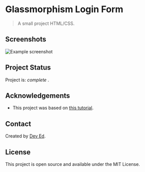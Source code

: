 # Glassmorphism Login Form

> A small project HTML/CSS.


## Screenshots
![Example screenshot](https://github.com/IrinaSpasova/Small-projects-JavaScript/blob/main/Glassmorphism%20Login%20Form/image.png)


## Project Status
Project is:  _complete_ .


## Acknowledgements
- This project was based on [this tutorial](https://www.youtube.com/watch?v=2KsYS1qQ9qQ).


## Contact
Created by [Dev Ed](https://www.youtube.com/watch?v=Ttf3CEsEwMQ).


## License
This project is open source and available under the MIT License. 
